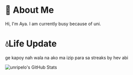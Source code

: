 # 🐥 About Me
 Hi, I'm Aya. I am currently busy because of uni.

# 💧Life Update
 ge kapoy nah wala na ako ma izip para sa streaks by hev abi

<img src="https://github-readme-stats.vercel.app/api?username=unripelo&theme=radical&show_icons=true&hide_border=true&count_private=true" alt="unripelo's GitHub Stats" />
